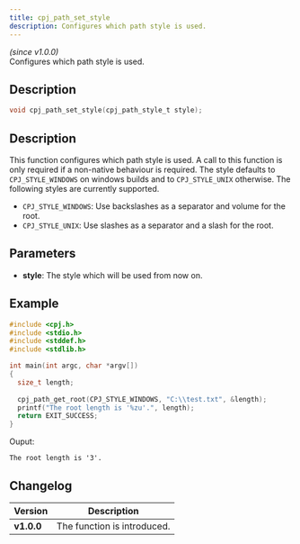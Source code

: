 ```yaml
---
title: cpj_path_set_style
description: Configures which path style is used.
---
```


_(since v1.0.0)_  
Configures which path style is used.

## Description
```c
void cpj_path_set_style(cpj_path_style_t style);
```

## Description
This function configures which path style is used. A call to this function is only required if a non-native behaviour is required. The style defaults to ``CPJ_STYLE_WINDOWS`` on windows builds and to ``CPJ_STYLE_UNIX`` otherwise. The following styles are currently supported.

 * ``CPJ_STYLE_WINDOWS``: Use backslashes as a separator and volume for the root.
 * ``CPJ_STYLE_UNIX``: Use slashes as a separator and a slash for the root.

## Parameters
 * **style**: The style which will be used from now on.

## Example
```c
#include <cpj.h>
#include <stdio.h>
#include <stddef.h>
#include <stdlib.h>

int main(int argc, char *argv[])
{
  size_t length;
  
  cpj_path_get_root(CPJ_STYLE_WINDOWS, "C:\\test.txt", &length);
  printf("The root length is '%zu'.", length);
  return EXIT_SUCCESS;
}
```

Ouput:
```
The root length is '3'.
```

## Changelog

| Version    | Description                                            |
|------------|--------------------------------------------------------|
| **v1.0.0** | The function is introduced.                            |